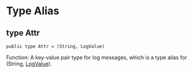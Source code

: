 # Type Alias

## type Attr

```cangjie
public type Attr = (String, LogValue)
```

Function: A key-value pair type for log messages, which is a type alias for (String, [LogValue](./log_package_interfaces.md#interface-logvalue)).